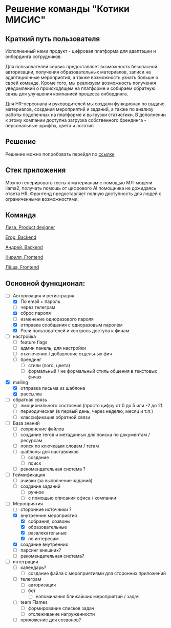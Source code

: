 # Решение команды "Котики МИСИС"

## Краткий путь пользователя
Исполненный нами продукт - цифровая платформа для адаптации и онбординга сотрудников.

Для пользователей сервис предоставляет возможность безопасной авторизации,
получения образовательных материалов, записи на адаптационные мероприятия, 
а также возможность узнать больше о своей команде. Кроме того, мы реализуем возможность
получения уведомлений о происходящем на платформе и собираем обратную связь
для улучшения компанией процесса онбординга. 

Для HR-персонала и руководителей мы создали функционал по выдаче материалов, создания мероприятий
и заданий, а также по анализу работы подопечных на платформе и выгрузки статистики. В дополнении
к этому компании доступна загрузка собственного брендинга - персональные шрифты, цвета и логотип


## Решение
Решение можно попробовать перейдя по [ссылке](https://larek.itatmisis.ru/)

## Стек приложения
Можно генерировать тесты к материалам с помощью МЛ-модели llama2,
получать помощь от цифрового AI помощника не дожидаясь ответа HR. 
Фронтенд предоставляет полную доступность для людей с ограниченными возможностями.

## Команда

[Лиза, Product designer](https://t.me/dvij_designer)

[Егор, Backend](https://t.me/tarasov_egor)

[Андрей, Backend](https://t.me/using_namespace)

[Кирилл, Frontend](https://t.me/biskwiq)

[Лёша, Frontend](https://t.me/nizhgo)


## Основной функционал:


- [ ] Авторизация и регистрация
    - [x] По email + пароль
    - [ ] через телеграм
    - [x] сброс пароля
    - [ ] изменение одноразового пароля
    - [x] отправка сообщения с одноразовым паролем
    - [x] Роли пользователей и контроль доступа к фичам
    
- [ ] настройка
    - [ ] feature flags
    - [ ] админ панель, для настройки
    - [ ] отключение / добавление отдельных фич
    - [ ] брендинг
        - [ ] стили (лого, цвета)
        - [ ] формальный / не формальный стиль общения в текстовых фичах
- [x] mailing
    - [x] отправка письма из шаблона
    - [x] рассылка
- [ ] обратная связь
    - [ ] эмоционального состояния (просто цифру от 0 до 5 или -2 до 2)
    - [ ] периодическая (в первый день, через неделю, месяц и т.п.)
    - [ ] классификация обратной связи
- [ ] База знаний
    - [ ] сохранение файлов
    - [ ] создание тегов и метаданных для поиска по документам / ресурсам
    - [ ] поиск по ключевым словам / тегам
    - [ ] шаблоны для наставников
        - [ ] создание
        - [ ] поиск
    - [ ] рекомендательная система ?
- [ ] Геймификация
    - [ ] ачивки (за выполнение заданий)
    - [ ] создание заданий 
        - [ ] ручное
        - [ ] с помощью описания офиса / компании
- [ ] Мероприятия
    - [ ] сторонние источники ?
    - [x] внутренние мероприятия
        - [x] собрания, созвоны
        - [x] образовательные
        - [x] развлекательные
        - [x] по интересам
    - [x] создание внутренних
    - [ ] парсинг внешних?
    - [ ] рекомендательная система? 
- [ ] интеграции
    - [ ] календарь?
        - [ ] создание файла с мероприятиями для сторонних приложений
    - [ ] телеграм 
        - [ ] авторизация
        - [ ] бот
            - [ ] напоминания ближайших мероприятий / задач
    - [ ] team Flames
        - [ ] формирование списков задач
        - [ ] отслеживание нагруженности
    - [ ] приложение для созвонов? 